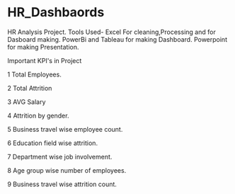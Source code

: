 # HR_Dashbaords

HR Analysis Project. Tools Used- Excel For cleaning,Processing and for Dasboard making. PowerBi and Tableau for making Dashboard. Powerpoint for making Presentation.

Important KPI's in Project

1 Total Employees.

2 Total Attrition

3 AVG Salary

4  Attrition by gender.

5  Business travel wise employee count.

6  Education field wise attrition.

7  Department wise job involvement.

8  Age group wise number of employees.

9  Business travel wise attrition count.






